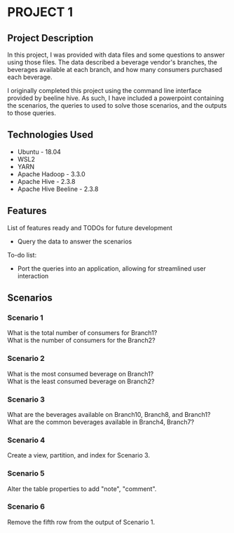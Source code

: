# PROJECT 1

## Project Description

In this project, I was provided with data files and some questions to answer using those files.
The data described a beverage vendor's branches, the beverages available at each branch,
and how many consumers purchased each beverage.

I originally completed this project using the command line interface provided by beeline hive.
As such, I have included a powerpoint containing the scenarios, the queries to used to solve those scenarios,
and the outputs to those queries.

## Technologies Used

* Ubuntu - 18.04
* WSL2
* YARN
* Apache Hadoop - 3.3.0
* Apache Hive - 2.3.8
* Apache Hive Beeline - 2.3.8

## Features

List of features ready and TODOs for future development
* Query the data to answer the scenarios

To-do list:
* Port the queries into an application, allowing for streamlined user interaction

## Scenarios
### Scenario 1
What is the total number of consumers for Branch1?  
What is the number of consumers for the Branch2?


### Scenario 2
What is the most consumed beverage on Branch1?  
What is the least consumed beverage on Branch2?

### Scenario 3
What are the beverages available on Branch10, Branch8, and Branch1?  
What are the common beverages available in Branch4, Branch7?

### Scenario 4
Create a view, partition, and index for Scenario 3.

### Scenario 5
Alter the table properties to add "note", "comment".

### Scenario 6
Remove the fifth row from the output of Scenario 1.
